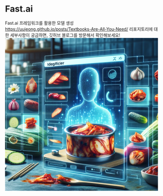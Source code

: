 # Fast.ai

Fast.ai 프레임워크를 활용한 모델 생성
https://uujeong.github.io/posts/Textbooks-Are-All-You-Need/
리포지토리에 대한 세부사항이 궁금하면, 깃허브 블로그를 방문해서 확인해보세요!
<img src="./data/image.webp" title="Github_Logo"/>

